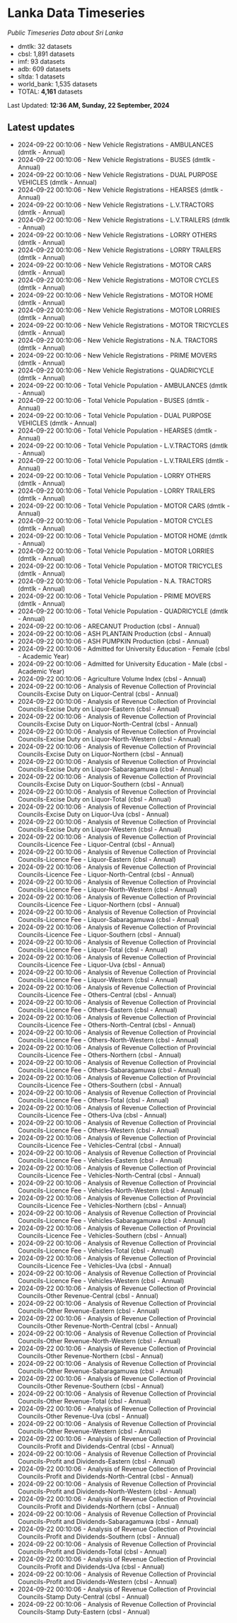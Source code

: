 # Lanka Data Timeseries
*Public Timeseries Data about Sri Lanka*

* dmtlk: 32 datasets
* cbsl: 1,891 datasets
* imf: 93 datasets
* adb: 609 datasets
* sltda: 1 datasets
* world_bank: 1,535 datasets
* TOTAL: **4,161** datasets

Last Updated: **12:36 AM, Sunday, 22 September, 2024**

## Latest updates

* 2024-09-22 00:10:06 - New Vehicle Registrations - AMBULANCES (dmtlk - Annual)
* 2024-09-22 00:10:06 - New Vehicle Registrations - BUSES (dmtlk - Annual)
* 2024-09-22 00:10:06 - New Vehicle Registrations - DUAL PURPOSE VEHICLES (dmtlk - Annual)
* 2024-09-22 00:10:06 - New Vehicle Registrations - HEARSES (dmtlk - Annual)
* 2024-09-22 00:10:06 - New Vehicle Registrations - L.V.TRACTORS (dmtlk - Annual)
* 2024-09-22 00:10:06 - New Vehicle Registrations - L.V.TRAILERS (dmtlk - Annual)
* 2024-09-22 00:10:06 - New Vehicle Registrations - LORRY OTHERS (dmtlk - Annual)
* 2024-09-22 00:10:06 - New Vehicle Registrations - LORRY TRAILERS (dmtlk - Annual)
* 2024-09-22 00:10:06 - New Vehicle Registrations - MOTOR CARS (dmtlk - Annual)
* 2024-09-22 00:10:06 - New Vehicle Registrations - MOTOR CYCLES (dmtlk - Annual)
* 2024-09-22 00:10:06 - New Vehicle Registrations - MOTOR HOME (dmtlk - Annual)
* 2024-09-22 00:10:06 - New Vehicle Registrations - MOTOR LORRIES (dmtlk - Annual)
* 2024-09-22 00:10:06 - New Vehicle Registrations - MOTOR TRICYCLES (dmtlk - Annual)
* 2024-09-22 00:10:06 - New Vehicle Registrations - N.A. TRACTORS (dmtlk - Annual)
* 2024-09-22 00:10:06 - New Vehicle Registrations - PRIME MOVERS (dmtlk - Annual)
* 2024-09-22 00:10:06 - New Vehicle Registrations - QUADRICYCLE (dmtlk - Annual)
* 2024-09-22 00:10:06 - Total Vehicle Population - AMBULANCES (dmtlk - Annual)
* 2024-09-22 00:10:06 - Total Vehicle Population - BUSES (dmtlk - Annual)
* 2024-09-22 00:10:06 - Total Vehicle Population - DUAL PURPOSE VEHICLES (dmtlk - Annual)
* 2024-09-22 00:10:06 - Total Vehicle Population - HEARSES (dmtlk - Annual)
* 2024-09-22 00:10:06 - Total Vehicle Population - L.V.TRACTORS (dmtlk - Annual)
* 2024-09-22 00:10:06 - Total Vehicle Population - L.V.TRAILERS (dmtlk - Annual)
* 2024-09-22 00:10:06 - Total Vehicle Population - LORRY OTHERS (dmtlk - Annual)
* 2024-09-22 00:10:06 - Total Vehicle Population - LORRY TRAILERS (dmtlk - Annual)
* 2024-09-22 00:10:06 - Total Vehicle Population - MOTOR CARS (dmtlk - Annual)
* 2024-09-22 00:10:06 - Total Vehicle Population - MOTOR CYCLES (dmtlk - Annual)
* 2024-09-22 00:10:06 - Total Vehicle Population - MOTOR HOME (dmtlk - Annual)
* 2024-09-22 00:10:06 - Total Vehicle Population - MOTOR LORRIES (dmtlk - Annual)
* 2024-09-22 00:10:06 - Total Vehicle Population - MOTOR TRICYCLES (dmtlk - Annual)
* 2024-09-22 00:10:06 - Total Vehicle Population - N.A. TRACTORS (dmtlk - Annual)
* 2024-09-22 00:10:06 - Total Vehicle Population - PRIME MOVERS (dmtlk - Annual)
* 2024-09-22 00:10:06 - Total Vehicle Population - QUADRICYCLE (dmtlk - Annual)
* 2024-09-22 00:10:06 - ARECANUT Production (cbsl - Annual)
* 2024-09-22 00:10:06 - ASH PLANTAIN Production (cbsl - Annual)
* 2024-09-22 00:10:06 - ASH PUMPKIN Production (cbsl - Annual)
* 2024-09-22 00:10:06 - Admitted for University Education - Female (cbsl - Academic Year)
* 2024-09-22 00:10:06 - Admitted for University Education - Male (cbsl - Academic Year)
* 2024-09-22 00:10:06 - Agriculture Volume Index (cbsl - Annual)
* 2024-09-22 00:10:06 - Analysis of Revenue Collection of Provincial Councils-Excise Duty on Liquor-Central (cbsl - Annual)
* 2024-09-22 00:10:06 - Analysis of Revenue Collection of Provincial Councils-Excise Duty on Liquor-Eastern (cbsl - Annual)
* 2024-09-22 00:10:06 - Analysis of Revenue Collection of Provincial Councils-Excise Duty on Liquor-North-Central (cbsl - Annual)
* 2024-09-22 00:10:06 - Analysis of Revenue Collection of Provincial Councils-Excise Duty on Liquor-North-Western (cbsl - Annual)
* 2024-09-22 00:10:06 - Analysis of Revenue Collection of Provincial Councils-Excise Duty on Liquor-Northern (cbsl - Annual)
* 2024-09-22 00:10:06 - Analysis of Revenue Collection of Provincial Councils-Excise Duty on Liquor-Sabaragamuwa (cbsl - Annual)
* 2024-09-22 00:10:06 - Analysis of Revenue Collection of Provincial Councils-Excise Duty on Liquor-Southern (cbsl - Annual)
* 2024-09-22 00:10:06 - Analysis of Revenue Collection of Provincial Councils-Excise Duty on Liquor-Total (cbsl - Annual)
* 2024-09-22 00:10:06 - Analysis of Revenue Collection of Provincial Councils-Excise Duty on Liquor-Uva (cbsl - Annual)
* 2024-09-22 00:10:06 - Analysis of Revenue Collection of Provincial Councils-Excise Duty on Liquor-Western (cbsl - Annual)
* 2024-09-22 00:10:06 - Analysis of Revenue Collection of Provincial Councils-Licence Fee - Liquor-Central (cbsl - Annual)
* 2024-09-22 00:10:06 - Analysis of Revenue Collection of Provincial Councils-Licence Fee - Liquor-Eastern (cbsl - Annual)
* 2024-09-22 00:10:06 - Analysis of Revenue Collection of Provincial Councils-Licence Fee - Liquor-North-Central (cbsl - Annual)
* 2024-09-22 00:10:06 - Analysis of Revenue Collection of Provincial Councils-Licence Fee - Liquor-North-Western (cbsl - Annual)
* 2024-09-22 00:10:06 - Analysis of Revenue Collection of Provincial Councils-Licence Fee - Liquor-Northern (cbsl - Annual)
* 2024-09-22 00:10:06 - Analysis of Revenue Collection of Provincial Councils-Licence Fee - Liquor-Sabaragamuwa (cbsl - Annual)
* 2024-09-22 00:10:06 - Analysis of Revenue Collection of Provincial Councils-Licence Fee - Liquor-Southern (cbsl - Annual)
* 2024-09-22 00:10:06 - Analysis of Revenue Collection of Provincial Councils-Licence Fee - Liquor-Total (cbsl - Annual)
* 2024-09-22 00:10:06 - Analysis of Revenue Collection of Provincial Councils-Licence Fee - Liquor-Uva (cbsl - Annual)
* 2024-09-22 00:10:06 - Analysis of Revenue Collection of Provincial Councils-Licence Fee - Liquor-Western (cbsl - Annual)
* 2024-09-22 00:10:06 - Analysis of Revenue Collection of Provincial Councils-Licence Fee - Others-Central (cbsl - Annual)
* 2024-09-22 00:10:06 - Analysis of Revenue Collection of Provincial Councils-Licence Fee - Others-Eastern (cbsl - Annual)
* 2024-09-22 00:10:06 - Analysis of Revenue Collection of Provincial Councils-Licence Fee - Others-North-Central (cbsl - Annual)
* 2024-09-22 00:10:06 - Analysis of Revenue Collection of Provincial Councils-Licence Fee - Others-North-Western (cbsl - Annual)
* 2024-09-22 00:10:06 - Analysis of Revenue Collection of Provincial Councils-Licence Fee - Others-Northern (cbsl - Annual)
* 2024-09-22 00:10:06 - Analysis of Revenue Collection of Provincial Councils-Licence Fee - Others-Sabaragamuwa (cbsl - Annual)
* 2024-09-22 00:10:06 - Analysis of Revenue Collection of Provincial Councils-Licence Fee - Others-Southern (cbsl - Annual)
* 2024-09-22 00:10:06 - Analysis of Revenue Collection of Provincial Councils-Licence Fee - Others-Total (cbsl - Annual)
* 2024-09-22 00:10:06 - Analysis of Revenue Collection of Provincial Councils-Licence Fee - Others-Uva (cbsl - Annual)
* 2024-09-22 00:10:06 - Analysis of Revenue Collection of Provincial Councils-Licence Fee - Others-Western (cbsl - Annual)
* 2024-09-22 00:10:06 - Analysis of Revenue Collection of Provincial Councils-Licence Fee - Vehicles-Central (cbsl - Annual)
* 2024-09-22 00:10:06 - Analysis of Revenue Collection of Provincial Councils-Licence Fee - Vehicles-Eastern (cbsl - Annual)
* 2024-09-22 00:10:06 - Analysis of Revenue Collection of Provincial Councils-Licence Fee - Vehicles-North-Central (cbsl - Annual)
* 2024-09-22 00:10:06 - Analysis of Revenue Collection of Provincial Councils-Licence Fee - Vehicles-North-Western (cbsl - Annual)
* 2024-09-22 00:10:06 - Analysis of Revenue Collection of Provincial Councils-Licence Fee - Vehicles-Northern (cbsl - Annual)
* 2024-09-22 00:10:06 - Analysis of Revenue Collection of Provincial Councils-Licence Fee - Vehicles-Sabaragamuwa (cbsl - Annual)
* 2024-09-22 00:10:06 - Analysis of Revenue Collection of Provincial Councils-Licence Fee - Vehicles-Southern (cbsl - Annual)
* 2024-09-22 00:10:06 - Analysis of Revenue Collection of Provincial Councils-Licence Fee - Vehicles-Total (cbsl - Annual)
* 2024-09-22 00:10:06 - Analysis of Revenue Collection of Provincial Councils-Licence Fee - Vehicles-Uva (cbsl - Annual)
* 2024-09-22 00:10:06 - Analysis of Revenue Collection of Provincial Councils-Licence Fee - Vehicles-Western (cbsl - Annual)
* 2024-09-22 00:10:06 - Analysis of Revenue Collection of Provincial Councils-Other Revenue-Central (cbsl - Annual)
* 2024-09-22 00:10:06 - Analysis of Revenue Collection of Provincial Councils-Other Revenue-Eastern (cbsl - Annual)
* 2024-09-22 00:10:06 - Analysis of Revenue Collection of Provincial Councils-Other Revenue-North-Central (cbsl - Annual)
* 2024-09-22 00:10:06 - Analysis of Revenue Collection of Provincial Councils-Other Revenue-North-Western (cbsl - Annual)
* 2024-09-22 00:10:06 - Analysis of Revenue Collection of Provincial Councils-Other Revenue-Northern (cbsl - Annual)
* 2024-09-22 00:10:06 - Analysis of Revenue Collection of Provincial Councils-Other Revenue-Sabaragamuwa (cbsl - Annual)
* 2024-09-22 00:10:06 - Analysis of Revenue Collection of Provincial Councils-Other Revenue-Southern (cbsl - Annual)
* 2024-09-22 00:10:06 - Analysis of Revenue Collection of Provincial Councils-Other Revenue-Total (cbsl - Annual)
* 2024-09-22 00:10:06 - Analysis of Revenue Collection of Provincial Councils-Other Revenue-Uva (cbsl - Annual)
* 2024-09-22 00:10:06 - Analysis of Revenue Collection of Provincial Councils-Other Revenue-Western (cbsl - Annual)
* 2024-09-22 00:10:06 - Analysis of Revenue Collection of Provincial Councils-Profit and Dividends-Central (cbsl - Annual)
* 2024-09-22 00:10:06 - Analysis of Revenue Collection of Provincial Councils-Profit and Dividends-Eastern (cbsl - Annual)
* 2024-09-22 00:10:06 - Analysis of Revenue Collection of Provincial Councils-Profit and Dividends-North-Central (cbsl - Annual)
* 2024-09-22 00:10:06 - Analysis of Revenue Collection of Provincial Councils-Profit and Dividends-North-Western (cbsl - Annual)
* 2024-09-22 00:10:06 - Analysis of Revenue Collection of Provincial Councils-Profit and Dividends-Northern (cbsl - Annual)
* 2024-09-22 00:10:06 - Analysis of Revenue Collection of Provincial Councils-Profit and Dividends-Sabaragamuwa (cbsl - Annual)
* 2024-09-22 00:10:06 - Analysis of Revenue Collection of Provincial Councils-Profit and Dividends-Southern (cbsl - Annual)
* 2024-09-22 00:10:06 - Analysis of Revenue Collection of Provincial Councils-Profit and Dividends-Total (cbsl - Annual)
* 2024-09-22 00:10:06 - Analysis of Revenue Collection of Provincial Councils-Profit and Dividends-Uva (cbsl - Annual)
* 2024-09-22 00:10:06 - Analysis of Revenue Collection of Provincial Councils-Profit and Dividends-Western (cbsl - Annual)
* 2024-09-22 00:10:06 - Analysis of Revenue Collection of Provincial Councils-Stamp Duty-Central (cbsl - Annual)
* 2024-09-22 00:10:06 - Analysis of Revenue Collection of Provincial Councils-Stamp Duty-Eastern (cbsl - Annual)